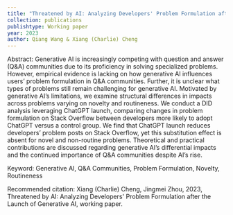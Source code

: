 ```yaml
---
title: "Threatened by AI: Analyzing Developers' Problem Formulation after the Launch of Generative AI"
collection: publications
publishtype: Working paper
year: 2023
author: Qiang Wang & Xiang (Charlie) Cheng
---
```


Abstract: Generative AI is increasingly competing with question and answer (Q&A) communities due to its proficiency in solving specialized problems. However, empirical evidence is lacking on how generative AI influences users’ problem formulation in Q&A communities. Further, it is unclear what types of problems still remain challenging for generative AI. Motivated by generative AI’s limitations, we examine structural differences in impacts across problems varying on novelty and routineness. We conduct a DID analysis leveraging ChatGPT launch, comparing changes in problem formulation on Stack Overflow between developers more likely to adopt ChatGPT versus a control group. We find that ChatGPT launch reduces developers’ problem posts on Stack Overflow, yet this substitution effect is absent for novel and non-routine problems. Theoretical and practical contributions are discussed regarding generative AI’s differential impacts and the continued importance of Q&A communities despite AI’s rise.

Keyword: Generative AI, Q\&A Communities,  Problem Formulation, Novelty, Routineness

Recommended citation: Xiang (Charlie) Cheng, Jingmei Zhou, 2023, Threatened by AI: Analyzing Developers' Problem Formulation after the Launch of Generative AI, working paper. 

